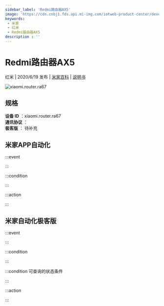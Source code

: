```yaml
---
sidebar_label: 'Redmi路由器AX5'
image: 'https://cdn.cnbj1.fds.api.mi-img.com/iotweb-product-center/developer_1588147815204LqkupO35.png?GalaxyAccessKeyId=AKVGLQWBOVIRQ3XLEW&Expires=9223372036854775807&Signature=9ths8+IY1gGS8W51B3D6sHyFwbY='
keywords: 
 - 米家
 - 红米
 - Redmi路由器AX5
description : ''
---
```

# Redmi路由器AX5

红米 | 2020/6/19 发布 | [米家百科](https://home.mi.com/webapp/content/baike/product/index.html?model=xiaomi.router.ra67) | [说明书](https://home.mi.com/views/introduction.html?model=xiaomi.router.ra67&region=cn)

![xiaomi.router.ra67](https://cdn.cnbj1.fds.api.mi-img.com/iotweb-product-center/developer_1588147815204LqkupO35.png?GalaxyAccessKeyId=AKVGLQWBOVIRQ3XLEW&Expires=9223372036854775807&Signature=9ths8+IY1gGS8W51B3D6sHyFwbY=)

## 规格  
> 
**设备 ID** ：xiaomi.router.ra67  
**通讯协议** ：  
**极客版**  ： 待补充 


## 米家APP自动化  

:::event  

:::

:::condition  

:::

:::action   

:::

## 米家自动化极客版  

:::event  

:::

:::condition  

:::

:::condition 可查询的状态条件  

:::

:::action  

:::

        
